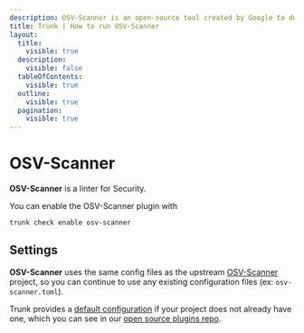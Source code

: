 ```yaml
---
description: OSV-Scanner is an open-source tool created by Google to detect vulnerabilities in projects by scanning dependencies against the OSV database.
title: Trunk | How to run OSV-Scanner
layout:
  title:
    visible: true
  description:
    visible: false
  tableOfContents:
    visible: true
  outline:
    visible: true
  pagination:
    visible: true
---
```


# OSV-Scanner

**OSV-Scanner** is a linter for Security.

You can enable the OSV-Scanner plugin with

```shell
trunk check enable osv-scanner
```

## Settings


**OSV-Scanner** uses the same config files as the
upstream [OSV-Scanner](https://github.com/google/osv-scanner) project, so you can continue to use any
existing configuration files (ex: `osv-scanner.toml`).
    

Trunk provides a [default configuration](https://github.com/trunk-io/plugins/tree/main/linters/osv-scanner) if your project does not already have one,
which you can see in our [open source plugins repo](https://github.com/trunk-io/plugins/tree/main).

